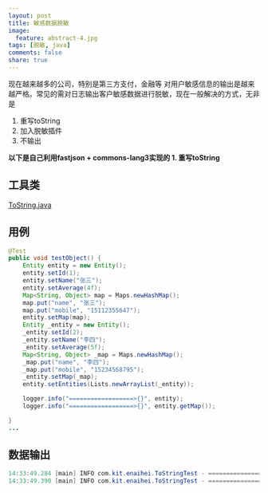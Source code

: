 ```yaml
---
layout: post
title: 敏感数据脱敏
image:
  feature: abstract-4.jpg
tags: [脱敏, java]
comments: false
share: true
---
```


现在越来越多的公司，特别是第三方支付，金融等 对用户敏感信息的输出是越来越严格。常见的需对日志输出客户敏感数据进行脱敏，现在一般解决的方式，无非是

1. 重写toString
2. 加入脱敏插件
3. 不输出

**以下是自己利用fastjson + commons-lang3实现的 1. 重写toString**
## 工具类
[ToString.java](https://github.com/enaihei/enaihei/blob/master/src/main/java/com/kit/enaihei/commons/ToString.java)

## 用例
```java
@Test
public void testObject() {
    Entity entity = new Entity();
    entity.setId(1);
    entity.setName("张三");
    entity.setAverage(4f);
    Map<String, Object> map = Maps.newHashMap();
    map.put("name", "张三");
    map.put("mobile", "15112355647");
    entity.setMap(map);
    Entity _entity = new Entity();
    _entity.setId(2);
    _entity.setName("李四");
    _entity.setAverage(5f);
    Map<String, Object> _map = Maps.newHashMap();
    _map.put("name", "李四");
    _map.put("mobile", "15234568795");
    _entity.setMap(_map);
    entity.setEntities(Lists.newArrayList(_entity));

    logger.info("==================>{}", entity);
    logger.info("==================>{}", entity.getMap());

}
...
```

## 数据输出
```java
14:33:49.284 [main] INFO com.kit.enaihei.ToStringTest - ==================>{name:"*三",id:1,map:{name:"*三",mobile:"151****5647"},average:4,entities:[{name:"*四",id:2,map:{name:"*四",mobile:"152****8795"},average:5,entities:[]}]}
14:33:49.390 [main] INFO com.kit.enaihei.ToStringTest - ==================>{name=张三, mobile=15112355647}
```

